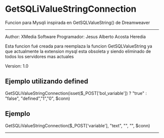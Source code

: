 # GetSQLiValueStringConnection
Funcion para Mysqli inspirada en GetSQLValueString() de Dreamweaver

-------------------------------------------
Author: XMedia Software
Programador: Jesus Alberto Acosta Heredia

Esta funcion fué creada para reemplaza la funcion GetSQLValueString ya que actualmente
la extension mysql esta obsoleta y siendo eliminado de todos los servidores mas actuales

Version: 1.0

 Ejemplo utilizando defined
-------------------------------
  GetSQLiValueStringConnection(isset($_POST['bol_variable']) ? "true" : "false", "defined","1","0", $conn)
  
 Ejemplo
-------------------------------
 GetSQLiValueStringConnection($_POST['variable'], "text", "", "", $conn)

-------------------------------------------
